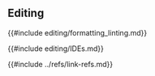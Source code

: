 ## Editing

{{#include editing/formatting_linting.md}}

{{#include editing/IDEs.md}}

{{#include ../refs/link-refs.md}}
